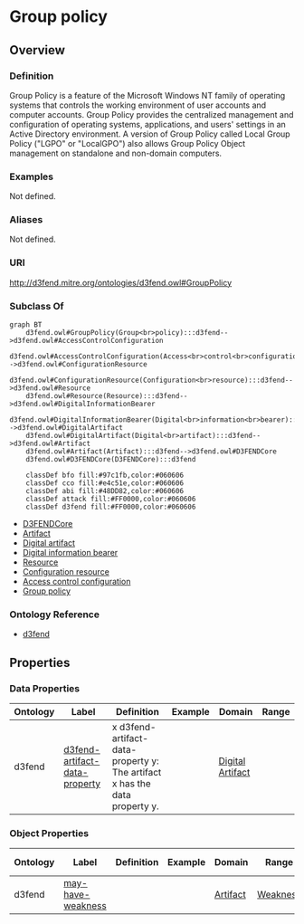 # Group policy

## Overview

### Definition
Group Policy is a feature of the Microsoft Windows NT family of operating systems that controls the working environment of user accounts and computer accounts. Group Policy provides the centralized management and configuration of operating systems, applications, and users' settings in an Active Directory environment. A version of Group Policy called Local Group Policy ("LGPO" or "LocalGPO") also allows Group Policy Object management on standalone and non-domain computers.

### Examples
Not defined.

### Aliases
Not defined.

### URI
http://d3fend.mitre.org/ontologies/d3fend.owl#GroupPolicy

### Subclass Of
```mermaid
graph BT
    d3fend.owl#GroupPolicy(Group<br>policy):::d3fend-->d3fend.owl#AccessControlConfiguration
    d3fend.owl#AccessControlConfiguration(Access<br>control<br>configuration):::d3fend-->d3fend.owl#ConfigurationResource
    d3fend.owl#ConfigurationResource(Configuration<br>resource):::d3fend-->d3fend.owl#Resource
    d3fend.owl#Resource(Resource):::d3fend-->d3fend.owl#DigitalInformationBearer
    d3fend.owl#DigitalInformationBearer(Digital<br>information<br>bearer):::d3fend-->d3fend.owl#DigitalArtifact
    d3fend.owl#DigitalArtifact(Digital<br>artifact):::d3fend-->d3fend.owl#Artifact
    d3fend.owl#Artifact(Artifact):::d3fend-->d3fend.owl#D3FENDCore
    d3fend.owl#D3FENDCore(D3FENDCore):::d3fend
    
    classDef bfo fill:#97c1fb,color:#060606
    classDef cco fill:#e4c51e,color:#060606
    classDef abi fill:#48DD82,color:#060606
    classDef attack fill:#FF0000,color:#060606
    classDef d3fend fill:#FF0000,color:#060606
```

- [D3FENDCore](/docs/ontology/reference/model/D3FENDCore/D3FENDCore.md)
- [Artifact](/docs/ontology/reference/model/D3FENDCore/Artifact/Artifact.md)
- [Digital artifact](/docs/ontology/reference/model/D3FENDCore/Artifact/Digital%20artifact/Digital%20artifact.md)
- [Digital information bearer](/docs/ontology/reference/model/D3FENDCore/Artifact/Digital%20artifact/Digital%20information%20bearer/Digital%20information%20bearer.md)
- [Resource](/docs/ontology/reference/model/D3FENDCore/Artifact/Digital%20artifact/Digital%20information%20bearer/Resource/Resource.md)
- [Configuration resource](/docs/ontology/reference/model/D3FENDCore/Artifact/Digital%20artifact/Digital%20information%20bearer/Resource/Configuration%20resource/Configuration%20resource.md)
- [Access control configuration](/docs/ontology/reference/model/D3FENDCore/Artifact/Digital%20artifact/Digital%20information%20bearer/Resource/Configuration%20resource/Access%20control%20configuration/Access%20control%20configuration.md)
- [Group policy](/docs/ontology/reference/model/D3FENDCore/Artifact/Digital%20artifact/Digital%20information%20bearer/Resource/Configuration%20resource/Access%20control%20configuration/Group%20policy/Group%20policy.md)


### Ontology Reference
- [d3fend](http://d3fend.mitre.org/ontologies/d3fend.owl#)

## Properties
### Data Properties
| Ontology | Label | Definition | Example | Domain | Range |
|----------|-------|------------|---------|--------|-------|
| d3fend | [d3fend-artifact-data-property](http://d3fend.mitre.org/ontologies/d3fend.owl#d3fend-artifact-data-property) | x d3fend-artifact-data-property y: The artifact x has the data property y. |  | [Digital Artifact](/docs/ontology/reference/model/D3FENDCore/Artifact/Digital%20artifact/Digital%20artifact.md) | []() |

### Object Properties
| Ontology | Label | Definition | Example | Domain | Range | Inverse Of |
|----------|-------|------------|---------|--------|-------|------------|
| d3fend | [may-have-weakness](http://d3fend.mitre.org/ontologies/d3fend.owl#may-have-weakness) |  |  | [Artifact](/docs/ontology/reference/model/D3FENDCore/Artifact/Artifact.md) | [Weakness](/docs/ontology/reference/model/D3FENDCore/Weakness/Weakness.md) | []() |

